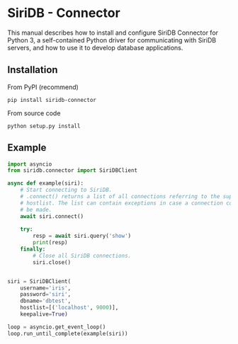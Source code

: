 SiriDB - Connector
==================

This manual describes how to install and configure SiriDB Connector for Python 3, a self-contained Python driver for communicating with SiriDB servers, and how to use it to develop database applications.


Installation
------------

From PyPI (recommend)

```
pip install siridb-connector
```

From source code

```
python setup.py install
```

Example
-------

```python
import asyncio
from siridb.connector import SiriDBClient

async def example(siri):
    # Start connecting to SiriDB.
    # .connect() returns a list of all connections referring to the supplied
    # hostlist. The list can contain exceptions in case a connection could not
    # be made.    
    await siri.connect()
    
    try:
        resp = await siri.query('show')
        print(resp)
    finally:
        # Close all SiriDB connections.
        siri.close()


siri = SiriDBClient(
    username='iris',
    password='siri',
    dbname='dbtest',
    hostlist=[('localhost', 9000)],
    keepalive=True)

loop = asyncio.get_event_loop()
loop.run_until_complete(example(siri))
```

